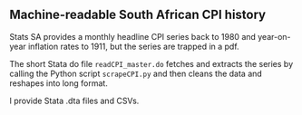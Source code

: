 ## Machine-readable South African CPI history

Stats SA provides a monthly headline CPI series back to 1980 and year-on-year inflation rates to 1911, but the series are trapped in a pdf.

The short Stata do file `readCPI_master.do` fetches and extracts the series by calling the Python script `scrapeCPI.py` and then cleans the data and reshapes into long format.

I provide Stata .dta files and CSVs.

